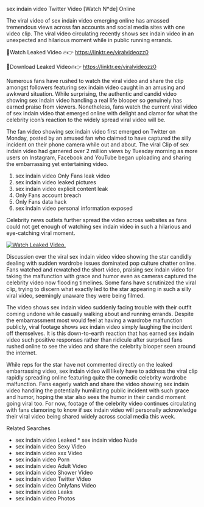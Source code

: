 ﻿sex indain video Twitter Video [Watch N*de] Online

The viral video of ﻿sex indain video emerging online has amassed tremendous views across fan accounts and social media sites with one video clip. The viral video circulating recently shows ﻿sex indain video in an unexpected and hilarious moment while in public running errands. 

🔴Watch Leaked Video 🔥👉  https://linktr.ee/viralvideozz0 

🔴Download Leaked Video🔥👉  https://linktr.ee/viralvideozz0 

Numerous fans have rushed to watch the viral video and share the clip amongst followers featuring ﻿sex indain video caught in an amusing and awkward situation. While surprising, the authentic and candid video showing ﻿sex indain video handling a real life blooper so genuinely has earned praise from viewers. Nonetheless, fans watch the current viral video of ﻿sex indain video that emerged online with delight and clamor for what the celebrity icon’s reaction to the widely spread viral video will be.

The fan video showing ﻿sex indain video first emerged on Twitter on Monday, posted by an amused fan who claimed to have captured the silly incident on their phone camera while out and about. The viral Clip of ﻿sex indain video had garnered over 2 million views by Tuesday morning as more users on Instagram, Facebook and YouTube began uploading and sharing the embarrassing yet entertaining video. 

1. ﻿sex indain video Only Fans leak video
2. ﻿sex indain video leaked pictures
3. ﻿sex indain video explicit content leak
4. Only Fans account breach
5. Only Fans data hack
6. ﻿sex indain video personal information exposed

Celebrity news outlets further spread the video across websites as fans could not get enough of watching ﻿sex indain video in such a hilarious and eye-catching viral moment. 

[![Watch Leaked Video.](https://miro.medium.com/v2/resize:fit:828/format:webp/1*cilzJN44JGOrTw9NJCrNHA.gif "Watch Leaked Video")](https://linktr.ee/viralvideozz0)

Discussion over the viral ﻿sex indain video video showing the star candidly dealing with sudden wardrobe issues dominated pop culture chatter online. Fans watched and rewatched the short video, praising ﻿sex indain video for taking the malfunction with grace and humor even as cameras captured the celebrity video now flooding timelines. Some fans have scrutinized the viral clip, trying to discern what exactly led to the star appearing in such a silly viral video, seemingly unaware they were being filmed.

The video shows ﻿sex indain video suddenly facing trouble with their outfit coming undone while casually walking about and running errands. Despite the embarrassment most would feel at having a wardrobe malfunction publicly, viral footage shows ﻿sex indain video simply laughing the incident off themselves. It is this down-to-earth reaction that has earned ﻿sex indain video such positive responses rather than ridicule after surprised fans rushed online to see the video and share the celebrity blooper seen around the internet.  

While reps for the star have not commented directly on the leaked embarrassing video, ﻿sex indain video will likely have to address the viral clip rapidly spreading online featuring quite the comedic celebrity wardrobe malfunction. Fans eagerly watch and share the video showing ﻿sex indain video handling the potentially humiliating public incident with such grace and humor, hoping the star also sees the humor in their candid moment going viral too. For now, footage of the celebrity video continues circulating with fans clamoring to know if ﻿sex indain video will personally acknowledge their viral video being shared widely across social media this week.

Related Searches
* ﻿sex indain video Leaked
﻿* sex indain video Nude
* ﻿sex indain video Sexy Video
* ﻿sex indain video xxx Video
* ﻿sex indain video Porn
* ﻿sex indain video Adult Video
* ﻿sex indain video Shower Video
* ﻿sex indain video Twitter Video
* ﻿sex indain video Onlyfans Video
* ﻿sex indain video Leaks
* ﻿sex indain video Photos